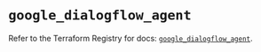 # `google_dialogflow_agent`

Refer to the Terraform Registry for docs: [`google_dialogflow_agent`](https://registry.terraform.io/providers/hashicorp/google-beta/5.18.0/docs/resources/google_dialogflow_agent).
